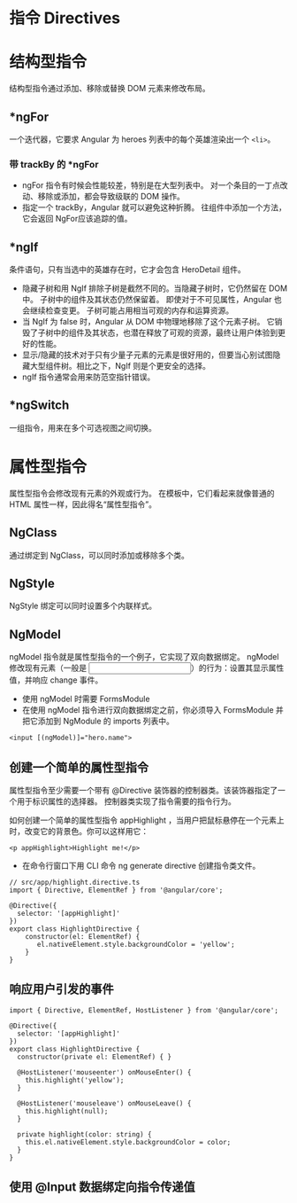 # 指令 Directives


# 结构型指令
结构型指令通过添加、移除或替换 DOM 元素来修改布局。 

## *ngFor 
一个迭代器，它要求 Angular 为 heroes 列表中的每个英雄渲染出一个 `<li>`。

### 带 trackBy 的 *ngFor
- ngFor 指令有时候会性能较差，特别是在大型列表中。 对一个条目的一丁点改动、移除或添加，都会导致级联的 DOM 操作。
- 指定一个 trackBy，Angular 就可以避免这种折腾。 往组件中添加一个方法，它会返回 NgFor应该追踪的值。 


## *ngIf 
条件语句，只有当选中的英雄存在时，它才会包含 HeroDetail 组件。

- 隐藏子树和用 NgIf 排除子树是截然不同的。当隐藏子树时，它仍然留在 DOM 中。 子树中的组件及其状态仍然保留着。 即使对于不可见属性，Angular 也会继续检查变更。 子树可能占用相当可观的内存和运算资源。
- 当 NgIf 为 false 时，Angular 从 DOM 中物理地移除了这个元素子树。 它销毁了子树中的组件及其状态，也潜在释放了可观的资源，最终让用户体验到更好的性能。
- 显示/隐藏的技术对于只有少量子元素的元素是很好用的，但要当心别试图隐藏大型组件树。相比之下，NgIf 则是个更安全的选择。
- ngIf 指令通常会用来防范空指针错误。 


## *ngSwitch 
一组指令，用来在多个可选视图之间切换。


# 属性型指令
属性型指令会修改现有元素的外观或行为。 在模板中，它们看起来就像普通的 HTML 属性一样，因此得名“属性型指令”。

## NgClass
通过绑定到 NgClass，可以同时添加或移除多个类。

## NgStyle
NgStyle 绑定可以同时设置多个内联样式。

## NgModel 
ngModel 指令就是属性型指令的一个例子，它实现了双向数据绑定。 ngModel 修改现有元素（一般是 <input>）的行为：设置其显示属性值，并响应 change 事件。

- 使用 ngModel 时需要 FormsModule
- 在使用 ngModel 指令进行双向数据绑定之前，你必须导入 FormsModule 并把它添加到 NgModule 的 imports 列表中。 
``` 
<input [(ngModel)]="hero.name">
```


## 创建一个简单的属性型指令
属性型指令至少需要一个带有 @Directive 装饰器的控制器类。该装饰器指定了一个用于标识属性的选择器。 控制器类实现了指令需要的指令行为。

如何创建一个简单的属性型指令 appHighlight ，当用户把鼠标悬停在一个元素上时，改变它的背景色。你可以这样用它：
```
<p appHighlight>Highlight me!</p>
```

- 在命令行窗口下用 CLI 命令 ng generate directive 创建指令类文件。
```
// src/app/highlight.directive.ts
import { Directive, ElementRef } from '@angular/core';

@Directive({
  selector: '[appHighlight]'
})
export class HighlightDirective {
    constructor(el: ElementRef) {
       el.nativeElement.style.backgroundColor = 'yellow';
    }
}
```


## 响应用户引发的事件
```
import { Directive, ElementRef, HostListener } from '@angular/core';

@Directive({
  selector: '[appHighlight]'
})
export class HighlightDirective {
  constructor(private el: ElementRef) { }

  @HostListener('mouseenter') onMouseEnter() {
    this.highlight('yellow');
  }

  @HostListener('mouseleave') onMouseLeave() {
    this.highlight(null);
  }

  private highlight(color: string) {
    this.el.nativeElement.style.backgroundColor = color;
  }
}
```

## 使用 @Input 数据绑定向指令传递值





